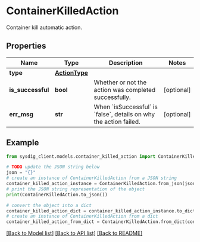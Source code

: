 # ContainerKilledAction

Container kill automatic action.

## Properties

Name | Type | Description | Notes
------------ | ------------- | ------------- | -------------
**type** | [**ActionType**](ActionType.md) |  | 
**is_successful** | **bool** | Whether or not the action was completed successfully. | [optional] 
**err_msg** | **str** | When &#x60;isSuccessful&#x60; is &#x60;false&#x60;, details on why the action failed.  | [optional] 

## Example

```python
from sysdig_client.models.container_killed_action import ContainerKilledAction

# TODO update the JSON string below
json = "{}"
# create an instance of ContainerKilledAction from a JSON string
container_killed_action_instance = ContainerKilledAction.from_json(json)
# print the JSON string representation of the object
print(ContainerKilledAction.to_json())

# convert the object into a dict
container_killed_action_dict = container_killed_action_instance.to_dict()
# create an instance of ContainerKilledAction from a dict
container_killed_action_from_dict = ContainerKilledAction.from_dict(container_killed_action_dict)
```
[[Back to Model list]](../README.md#documentation-for-models) [[Back to API list]](../README.md#documentation-for-api-endpoints) [[Back to README]](../README.md)


